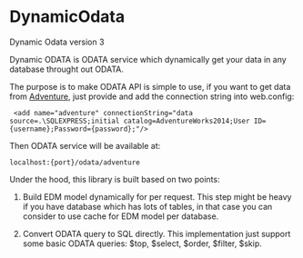 # DynamicOdata
Dynamic Odata version 3


Dynamic ODATA is ODATA service which dynamically get your data in any database throught out ODATA.

The purpose is to make ODATA API is simple to use, if you want to get data from [Adventure](http://msftdbprodsamples.codeplex.com/releases), just provide and add the connection string into web.config:

     <add name="adventure" connectionString="data source=.\SQLEXPRESS;initial catalog=AdventureWorks2014;User ID={username};Password={password};"/>

Then ODATA service will be available at: 

    localhost:{port}/odata/adventure
    
Under the hood, this library is built based on two points:

1. Build EDM model dynamically for per request. This step might be heavy if you have database which has lots of tables, in that case you can consider to use cache for EDM model per database.

2. Convert ODATA query to SQL directly. This implementation just support some basic ODATA queries: $top, $select, $order, $filter, $skip.

